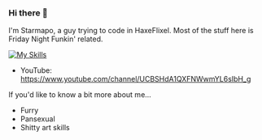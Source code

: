 ### Hi there 👋

I'm Starmapo, a guy trying to code in HaxeFlixel. Most of the stuff here is Friday Night Funkin' related.

[![My Skills](https://skillicons.dev/icons?i=haxe,haxeflixel,vscode)](https://skillicons.dev)

* YouTube: https://www.youtube.com/channel/UCBSHdA1QXFNWwmYL6sIbH_g

If you'd like to know a bit more about me...
* Furry
* Pansexual
* Shitty art skills

<!--
**Starmapo/Starmapo** is a ✨ _special_ ✨ repository because its `README.md` (this file) appears on your GitHub profile.

Here are some ideas to get you started:

- 🔭 I’m currently working on ...
- 🌱 I’m currently learning ...
- 👯 I’m looking to collaborate on ...
- 🤔 I’m looking for help with ...
- 💬 Ask me about ...
- 📫 How to reach me: ...
- 😄 Pronouns: ...
- ⚡ Fun fact: ...
-->
